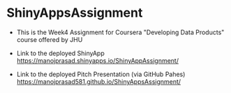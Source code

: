 # ShinyAppsAssignment
 - This is the Week4 Assignment for Coursera "Developing Data Products" course offered by JHU

 - Link to the deployed ShinyApp
https://manojprasad.shinyapps.io/ShinyAppAssignment/

 - Link to the deployed Pitch Presentation (via GitHub Pahes)
 https://manojprasad581.github.io/ShinyAppsAssignment/
